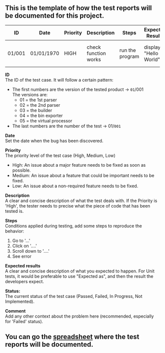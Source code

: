 ## This is the template of how the test reports will be documented for this project.

| ID | Date  |  Priority | Description                                  | Steps     | Expected Results                                                | Status    |Comment                   |
| -- | --- | -------- |------------------------------------------------------------------------------------------ | ------ | --------------------------------- | --------- | ----------------------------------------------------------------------------------------------------------------- |
| 01/001 | 01/01/1970 | HIGH | check function works | run the program | displays "Hello World" | Passed | The function works perfectly |

**ID**<br>
The ID of the test case. It will follow a certain pattern: 
- The first numbers are the version of the tested product -> `01`/001<br>
The versions are:
    - 01 = the 1st parser
    - 02 = the 2nd parser
    - 03 = the builder
    - 04 = the bin exporter
    - 05 = the virtual processor
- The last numbers are the number of the test -> 01/`001`

**Date**<br>
Set the date when the bug has been discovered.

**Priority**<br>
The priority level of the test case (High, Medium, Low)
- High: An issue about a major feature needs to be fixed as soon as possible.
- Medium: An issue about a feature that could be important needs to be fixed.
- Low: An issue about a non-required feature needs to be fixed.

**Description** <br>
A clear and concise description of what the test deals with. If the Priority is 'High', the tester needs to precise what the piece of code that has been tested is.

**Steps**<br>
Conditions applied during testing, add some steps to reproduce the behavior:

1. Go to '...'
2. Click on '....'
3. Scroll down to '....'
4. See error

**Expected results**<br>
A clear and concise description of what you expected to happen.
For Unit tests, it would be preferable to use "Expected as", and then the result the developers expect.

**Status:**<br> 
The current status of the test case (Passed, Failed, In Progress, Not Implemented).

**Comment**<br>
Add any other context about the problem here (recommended, especially for 'Failed' status).

## You can go the [spreadsheet](https://docs.google.com/spreadsheets/d/1XLz-dlMtIxBoBo31umZ3qVMH6ERHfQd5tnZYNTitfoE/edit?usp=sharing) where the test reports will be documented.